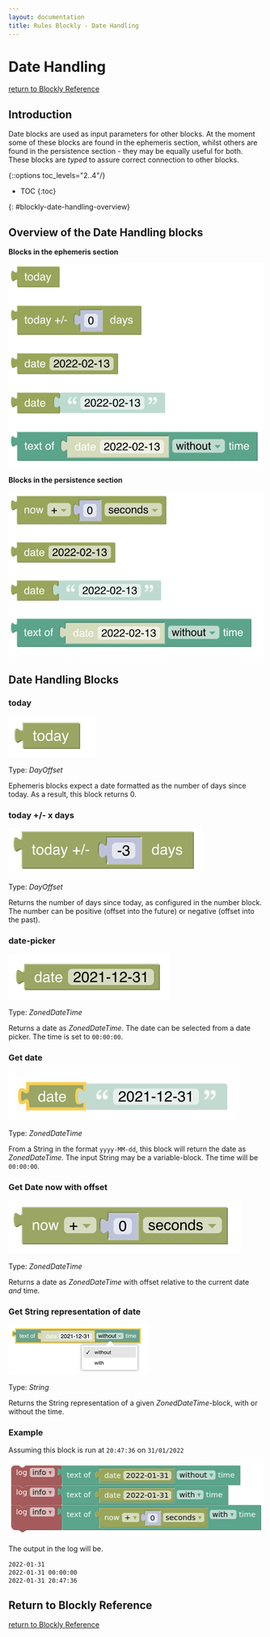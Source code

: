 ```yaml
---
layout: documentation
title: Rules Blockly - Date Handling
---
```


# Date Handling
[return to Blockly Reference](index.html#date-handling)

## Introduction

Date blocks are used as input parameters for other blocks.
At the moment some of these blocks are found in the ephemeris section, whilst others are found in the persistence section - they may be equally useful for both. These blocks are *typed* to assure correct connection to other blocks.

{::options toc_levels="2..4"/}

- TOC
{:toc}

{: #blockly-date-handling-overview}

## Overview of the Date Handling blocks

**Blocks in the ephemeris section**

![ephemeris-dates](../images/blockly/blockly-date-handling-ephemeris.png)

**Blocks in the persistence section**

![persistence-dates](../images/blockly/blockly-date-handling-persistence.png)

## Date Handling Blocks
### today
![today](../images/blockly/blockly-date-today.png)

Type: _DayOffset_

Ephemeris blocks expect a date formatted as the number of days since today. As a result, this block returns 0.

### today +/- x days

![now-plus-minus-offset](../images/blockly/blockly-date-plus.png)

Type: _DayOffset_

Returns the number of days since today, as configured in the number block. The number can be positive (offset into the future) or negative (offset into the past).

### date-picker

![date-picker](../images/blockly/blockly-date-picker.png)

Type: _ZonedDateTime_

Returns a date as *ZonedDateTime*. The date can be selected from a date picker. The time is set to `00:00:00`.

### Get date

![get-date](../images/blockly/blockly-date-get.png)

Type: _ZonedDateTime_

From a String in the format `yyyy-MM-dd`, this block will return the date as *ZonedDateTime*. The input String  may be a variable-block. The time will be `00:00:00`.

### Get Date now with offset

![now-with-offset](../images/blockly/blockly-get-now-offset.png)

Type: _ZonedDateTime_

Returns a date as *ZonedDateTime* with offset relative to the current date *and* time.

### Get String representation of date

![date-tostring](../images/blockly/blockly-get-date-string.png)

Type: _String_

Returns the String representation of a given *ZonedDateTime*-block, with or without the time.

### Example
Assuming this block is run at `20:47:36` on `31/01/2022`

![date-text-example](../images/blockly/blockly-date-text-example.png)

The output in the log will be.

```text
2022-01-31
2022-01-31 00:00:00
2022-01-31 20:47:36
```


## Return to Blockly Reference

[return to Blockly Reference](index.html#date-handling)
